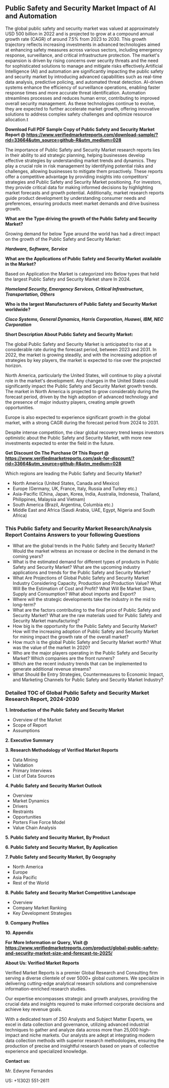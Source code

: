 <h2>Public Safety and Security Market Impact of AI and Automation</h2>The global public safety and security market was valued at approximately USD 500 billion in 2022 and is projected to grow at a compound annual growth rate (CAGR) of around 7.5% from 2023 to 2030. This growth trajectory reflects increasing investments in advanced technologies aimed at enhancing safety measures across various sectors, including emergency response, surveillance, and critical infrastructure protection. The market's expansion is driven by rising concerns over security threats and the need for sophisticated solutions to manage and mitigate risks effectively.Artificial Intelligence (AI) and automation are significantly impacting the public safety and security market by introducing advanced capabilities such as real-time data analysis, predictive policing, and automated threat detection. AI-driven systems enhance the efficiency of surveillance operations, enabling faster response times and more accurate threat identification. Automation streamlines processes and reduces human error, contributing to improved overall security management. As these technologies continue to evolve, they are expected to further accelerate market growth, offering innovative solutions to address complex safety challenges and optimize resource allocation.t</p><p id="" class=""><strong>Download Full PDF Sample Copy of Public Safety and Security Market Report @ <a href="https://www.verifiedmarketreports.com/download-sample/?rid=33664&utm_source=github-R&utm_medium=028" target="_blank">https://www.verifiedmarketreports.com/download-sample/?rid=33664&utm_source=github-R&utm_medium=028</a></strong></p><p>The importance of&nbsp;Public Safety and Security Market research reports lies in their ability to aid strategic planning, helping businesses develop effective strategies by understanding market trends and dynamics. They play a crucial role in risk management by identifying potential risks and challenges, allowing businesses to mitigate them proactively. These reports offer a competitive advantage by providing insights into competitors' strategies and Public Safety and Security Market positioning. For investors, they provide critical data for making informed decisions by highlighting market forecasts and growth potential. Additionally, market research reports guide product development by understanding consumer needs and preferences, ensuring products meet market demands and drive business growth.</p><p><strong>What are the&nbsp;Type driving the growth of the Public Safety and Security Market?</strong></p><p id="" class="">Growing demand for below Type around the world has had a direct impact on the growth of the Public Safety and Security Market:</p><em><strong>Hardware, Software, Service</strong></em></p><strong>What are the&nbsp;Applications&nbsp;of Public Safety and Security Market available in the Market?</strong></p><p id="" class="">Based on Application the Market is categorized into Below types that held the largest Public Safety and Security Market share In 2024.</p><em><strong>Homeland Security, Emergency Services, Critical Infrastructure, Transportation, Others</strong></em></p><strong>Who is the largest Manufacturers of Public Safety and Security Market worldwide?</strong></p><p><em><strong>Cisco Systems, General Dynamics, Harris Corporation, Huawei, IBM, NEC Corporation</strong></em></p><p id="" class=""><strong>Short Description About Public Safety and Security Market:</strong></p><p>The global Public Safety and Security Market is anticipated to rise at a considerable rate during the forecast period, between 2023 and 2031. In 2022, the market is growing steadily, and with the increasing adoption of strategies by key players, the market is expected to rise over the projected horizon.</p><p>North America, particularly the United States, will continue to play a pivotal role in the market's development. Any changes in the United States could significantly impact the Public Safety and Security Market growth trends. The market in North America is projected to grow considerably during the forecast period, driven by the high adoption of advanced technology and the presence of major industry players, creating ample growth opportunities.</p><p>Europe is also expected to experience significant growth in the global market, with a strong CAGR during the forecast period from 2024 to 2031.</p><p>Despite intense competition, the clear global recovery trend keeps investors optimistic about the Public Safety and Security Market, with more new investments expected to enter the field in the future.</p><p id="" class=""><strong>Get Discount On The Purchase Of This Report @ <a href="https://www.verifiedmarketreports.com/ask-for-discount/?rid=33664&utm_source=github-R&utm_medium=028" target="_blank">https://www.verifiedmarketreports.com/ask-for-discount/?rid=33664&utm_source=github-R&utm_medium=028</a></strong></p>Which regions are leading the Public Safety and Security Market?</p><ul><li>North America (United States, Canada and Mexico)</li><li>Europe (Germany, UK, France, Italy, Russia and Turkey etc.)</li><li>Asia-Pacific (China, Japan, Korea, India, Australia, Indonesia, Thailand, Philippines, Malaysia and Vietnam)</li><li>South America (Brazil, Argentina, Columbia etc.)</li><li>Middle East and Africa (Saudi Arabia, UAE, Egypt, Nigeria and South Africa)</li></ul><h3 id="" class="">This Public Safety and Security Market Research/Analysis Report Contains Answers to your following Questions</h3><ul><li>What are the global trends in the Public Safety and Security Market? Would the market witness an increase or decline in the demand in the coming years?</li><li>What is the estimated demand for different types of products in Public Safety and Security Market? What are the upcoming industry applications and trends for the Public Safety and Security Market?</li><li>What Are Projections of Global Public Safety and Security Market Industry Considering Capacity, Production and Production Value? What Will Be the Estimation of Cost and Profit? What Will Be Market Share, Supply and Consumption? What about imports and Export?</li><li>Where will the strategic developments take the industry in the mid to long-term?</li><li>What are the factors contributing to the final price of Public Safety and Security Market? What are the raw materials used for Public Safety and Security Market manufacturing?</li><li>How big is the opportunity for the Public Safety and Security Market? How will the increasing adoption of Public Safety and Security Market for mining impact the growth rate of the overall market?</li><li>How much is the global Public Safety and Security Market worth? What was the value of the market In 2020?</li><li>Who are the major players operating in the Public Safety and Security Market? Which companies are the front runners?</li><li>Which are the recent industry trends that can be implemented to generate additional revenue streams?</li><li>What Should Be Entry Strategies, Countermeasures to Economic Impact, and Marketing Channels for Public Safety and Security Market Industry?</li></ul><h3 id="" class="">Detailed TOC of Global Public Safety and Security Market Research Report, 2024-2030</h3><p id="" class=""><strong>1. Introduction of the Public Safety and Security Market</strong></p><ul><li>Overview of the Market</li><li>Scope of Report</li><li>Assumptions</li></ul><p id="" class=""><strong>2. Executive Summary</strong></p><p id="" class=""><strong>3. Research Methodology of Verified Market Reports</strong></p><ul><li>Data Mining</li><li>Validation</li><li>Primary Interviews</li><li>List of Data Sources</li></ul><p id="" class=""><strong>4. Public Safety and Security Market Outlook</strong></p><ul><li>Overview</li><li>Market Dynamics</li><li>Drivers</li><li>Restraints</li><li>Opportunities</li><li>Porters Five Force Model</li><li>Value Chain Analysis</li></ul><p id="" class=""><strong>5. Public Safety and Security Market, By Product</strong></p><p id="" class=""><strong>6. Public Safety and Security Market, By Application</strong></p><p id="" class=""><strong>7. Public Safety and Security Market, By Geography</strong></p><ul><li>North America</li><li>Europe</li><li>Asia Pacific</li><li>Rest of the World</li></ul><p id="" class=""><strong>8. Public Safety and Security Market Competitive Landscape</strong></p><ul><li>Overview</li><li>Company Market Ranking</li><li>Key Development Strategies</li></ul><p id="" class=""><strong>9. Company Profiles</strong></p><p id="" class=""><strong>10. Appendix</strong></p><p id="" class=""><strong>For More Information or Query, Visit @ <a href="https://www.verifiedmarketreports.com/product/global-public-safety-and-security-market-size-and-forecast-to-2025/" target="_blank">https://www.verifiedmarketreports.com/product/global-public-safety-and-security-market-size-and-forecast-to-2025/</a></strong></p><p id="" class=""><strong>About Us: Verified Market Reports</strong></p><p id="" class="">Verified Market Reports is a premier Global Research and Consulting firm serving a diverse clientele of over 5000+ global customers. We specialize in delivering cutting-edge analytical research solutions and comprehensive information-enriched research studies.</p><p id="" class="">Our expertise encompasses strategic and growth analyses, providing the crucial data and insights required to make informed corporate decisions and achieve key revenue goals.</p><p id="" class="">With a dedicated team of 250 Analysts and Subject Matter Experts, we excel in data collection and governance, utilizing advanced industrial techniques to gather and analyze data across more than 25,000 high-impact and niche markets. Our analysts are adept at integrating modern data collection methods with superior research methodologies, ensuring the production of precise and insightful research based on years of collective experience and specialized knowledge.</p><p id="" class=""><strong>Contact us:</strong></p><p id="" class="">Mr. Edwyne Fernandes</p><p id="" class="">US: +1(302) 551-2611</p>